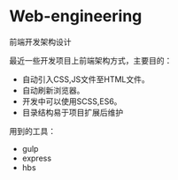 # Web-engineering
前端开发架构设计

最近一些开发项目上前端架构方式，主要目的：
*  自动引入CSS,JS文件至HTML文件。
*  自动刷新浏览器。
*  开发中可以使用SCSS,ES6。
*  目录结构易于项目扩展后维护

用到的工具：
*  gulp
*  express
*  hbs
